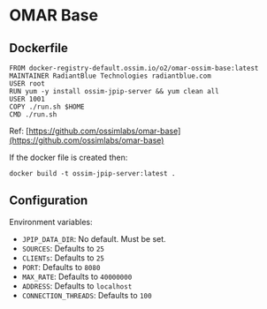 # OMAR Base

## Dockerfile
```
FROM docker-registry-default.ossim.io/o2/omar-ossim-base:latest
MAINTAINER RadiantBlue Technologies radiantblue.com
USER root
RUN yum -y install ossim-jpip-server && yum clean all
USER 1001
COPY ./run.sh $HOME
CMD ./run.sh
```
Ref: [https://github.com/ossimlabs/omar-base](https://github.com/ossimlabs/omar-base)

If the docker file is created then:

`docker build -t ossim-jpip-server:latest .`

## Configuration

Environment variables:
- `JPIP_DATA_DIR`: No default. Must be set.
- `SOURCES`: Defaults to `25`
- `CLIENTs`: Defaults to `25`
- `PORT`: Defaults to `8080`
- `MAX_RATE`: Defaults to `40000000`
- `ADDRESS`: Defaults to `localhost`
- `CONNECTION_THREADS`: Defaults to `100`
